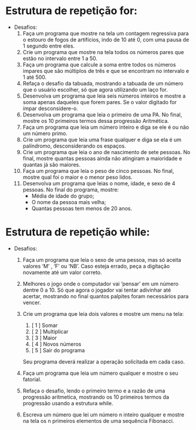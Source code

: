 
# Estrutura de repetição for:

- Desafios:
    1. Faça um programa que mostre na tela um contagem regressiva para o estouro de fogos de artifícios, indo de 10 até 0, com uma pausa de 1 segundo entre eles.
    2. Crie um programa que mostre na tela todos os números pares que estão no intervalo entre 1 a 50.
    3. Faça um programa que calcule a soma entre todos os números impares que são múltiplos de três e que se encontram no intervalo e 1 até 500.
    4. Refaça o desafio da tabuada, mostrando a tabuada de um número que o usuário escolher, só que agora utilizando um laço for.
    5. Desenvolva um programa que leia seis números inteiros e mostre a soma apenas daqueles que forem pares. Se o valor digitado for ímpar desconsidere-o.
    6. Desenvolva um programa que leia o primeiro de uma PA. No final, mostre os 10 primeiros termos dessa progressão Aritmética.
    7. Faça um programa que leia um número inteiro e diga se ele é ou não um número primo.
    8. Crie um programa que leia uma frase qualquer e diga se ela é um palíndromo, desconsiderando os espaços.
    9. Crie um programa que leia o ano de nascimento de sete pessoas. No final, mostre quantas pessoas ainda não atingiram a maioridade e quantas já são maiores.
    10. Faça um programa que leia o peso de cinco pessoas. No final, mostre qual foi o maior e o menor peso lidos.
    11. Desenvolva um programa que leias o nome, idade, e sexo de 4 pessoas. No final do programa, mostre:
        - Média de idade do grupo;
        - O nome da pessoa mais velha;
        - Quantas pessoas tem menos de 20 anos.

# Estrutura de repetição while:

- Desafios:
    1. Faça um programa que leia o sexo de uma pessoa, mas só aceita valores ‘M’ , ‘F’ ou ‘NB’. Caso esteja errado, peça a digitação novamente até um valor correto.
    2. Melhores o jogo onde o computador vai ‘pensar’ em um número dentre 0 a 10. Só que agora o jogador vai tentar adivinhar até acertar, mostrando no final quantos palpites foram necessários para vencer.
    3. Crie um programa que leia dois valores e mostre um menu na tela:
        1. [ 1 ] Somar
        2. [ 2 ] Multiplicar
        3. [ 3 ] Maior
        4. [ 4 ] Novos números
        5. [ 5 ] Sair do programa
        
        Seu programa deverá realizar a operação solicitada em cada caso.
        
    4. Faça um programa que leia um número qualquer e mostre o seu fatorial.
    5. Refaça o desafio, lendo o primeiro termo e a razão de uma progressão aritmetica, mostrando os 10 primeiros termos da progressão usando  a estrutura while.
    6. Escreva um número que lei um número n inteiro qualquer e mostre na tela os n primeiros elementos de uma sequência Fibonacci.